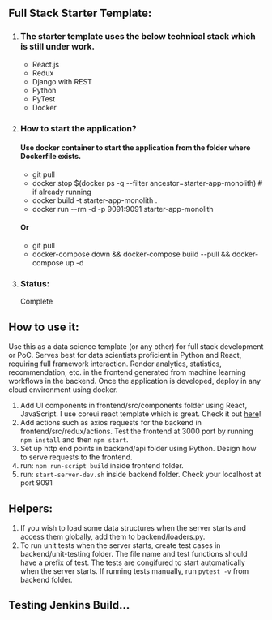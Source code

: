## Full Stack Starter Template:

1. ### The starter template uses the below technical stack which is still under work.

   - React.js
   - Redux
   - Django with REST
   - Python
   - PyTest
   - Docker

2. ### How to start the application?

   #### Use docker container to start the application from the folder where Dockerfile exists.

   - git pull
   - docker stop \$(docker ps -q --filter ancestor=starter-app-monolith) # if already running
   - docker build -t starter-app-monolith .
   - docker run --rm -d -p 9091:9091 starter-app-monolith

   #### Or

   - git pull
   - docker-compose down && docker-compose build --pull && docker-compose up -d

3. ### Status:

   Complete

## How to use it:

Use this as a data science template (or any other) for full stack development or PoC. Serves best for data scientists proficient in Python and React, requiring full framework interaction. Render analytics, statistics, recommendation, etc. in the frontend generated from machine learning workflows in the backend. Once the application is developed, deploy in any cloud environment using docker.

1.  Add UI components in frontend/src/components folder using React, JavaScript. I use coreui react template which is great. Check it out [here](https://coreui.io/react/)!
2.  Add actions such as axios requests for the backend in frontend/src/redux/actions. Test the frontend at 3000 port by running `npm install` and then `npm start`.
3.  Set up http end points in backend/api folder using Python. Design how to serve requests to the frontend.
4.  run: `npm run-script build` inside frontend folder.
5.  run: `start-server-dev.sh` inside backend folder. Check your localhost at port 9091

## Helpers:

1. If you wish to load some data structures when the server starts and access them globally, add them to backend/loaders.py.
2. To run unit tests when the server starts, create test cases in backend/unit-testing folder. The file name and test functions should have a prefix of test. The tests are congifured to start automatically when the server starts. If running tests manually, run `pytest -v` from backend folder.

## Testing Jenkins Build...
